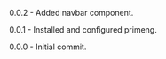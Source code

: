 
0.0.2 - Added navbar component.

0.0.1 - Installed and configured primeng.

0.0.0 - Initial commit.
